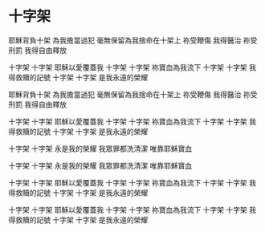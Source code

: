 # 十字架

耶穌背負十架 為我擔當過犯
毫無保留為我捨命在十架上
祢受鞭傷 我得醫治
祢受刑罰 我得自由釋放

十字架 十字架 耶穌以愛覆蓋我
十字架 十字架 祢寶血為我流下
十字架 十字架 我得救贖的記號
十字架 十字架 是我永遠的榮耀

耶穌背負十架 為我擔當過犯
毫無保留為我捨命在十架上
祢受鞭傷 我得醫治
祢受刑罰 我得自由釋放

十字架 十字架 耶穌以愛覆蓋我
十字架 十字架 祢寶血為我流下
十字架 十字架 我得救贖的記號
十字架 十字架 是我永遠的榮耀

十字架 十字架 永是我的榮耀
我眾罪都洗清潔 唯靠耶穌寶血

十字架 十字架 永是我的榮耀
我眾罪都洗清潔 唯靠耶穌寶血

十字架 十字架 耶穌以愛覆蓋我
十字架 十字架 祢寶血為我流下
十字架 十字架 我得救贖的記號
十字架 十字架 是我永遠的榮耀

十字架 十字架 耶穌以愛覆蓋我
十字架 十字架 祢寶血為我流下
十字架 十字架 我得救贖的記號
十字架 十字架 是我永遠的榮耀